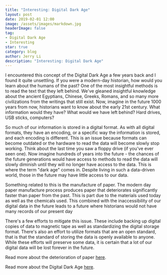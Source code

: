 ```yaml
---
title: "Interesting: Digital Dark Age"
layout: post
date: 2019-02-01 12:00
image: /assets/images/markdown.jpg
headerImage: false
tag:
- Digital Dark Age
- Interesting
star: true
category: blog
author: Jerry Li
description: "Interesting: Digital Dark Age" 
---
```


I encountered this concept of the Digital Dark Age a few years back and I found it quite unsettling. If you were a modern-day historian, how would you learn about the humans of the past? One of the most insightful methods is to read the text that they left behind. We've gleaned insightful knowledge about the ancient Egyptians, Chinese, Greeks, Romans, and so many more civilizations from the writings that still exist. Now, imagine in the future 1000 years from now, historians want to know about the early 21st century. What information would they have? What would we have left behind? Hard drives, USB sticks, computers? 

So much of our information is stored in a digital format. As with all digital formats, they have an encoding, or a specific way the information is stored, and each encoding is different. This is an issue because formats can become outdated or the hardware to read the data will become slowly stop working. Think about the last time you saw a floppy drive \(if you've ever seen one\). Now imagine hundreds of years into the future - the chances of the future generations would have access to methods to read the data will slowly diminish until they will no longer have access to the data. This is where the term "dark age" comes in. Despite living in such a data-driven world, those in the future may have little access to our data.

Something related to this is the manufacture of paper. The modern day paper manufacture process produces paper that deteriorates significantly faster than paper from the past. This is part due to the materials used today as well as the chemicals used. This combined with the inaccessibility of our digital data in the future leads to a future where historians would not have many records of our present day

There's a few efforts to mitigate this issue. These include backing up digital copies of data to magnetic tape as well as standardizing the digital storage format. There's also an effort to utilize formats that are an open standard, that is that the standard of storing the data is openly available to anyone. While these efforts will preserve some data, it is certain that a lot of our digital data will be lost forever in the future.

Read more about the deterioration of paper [here](https://www.loc.gov/preservation/care/deterioratebrochure.html).

Read more about the Digital Dark Age [here](https://en.wikipedia.org/wiki/Digital_dark_age).


